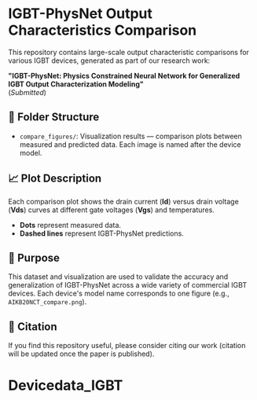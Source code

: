 # IGBT-PhysNet Output Characteristics Comparison

This repository contains large-scale output characteristic comparisons for various IGBT devices, generated as part of our research work:

**"IGBT-PhysNet: Physics Constrained Neural Network for Generalized IGBT Output Characterization Modeling"**  
(*Submitted*)

## 📂 Folder Structure

- `compare_figures/`: Visualization results — comparison plots between measured and predicted data. Each image is named after the device model.

## 📈 Plot Description

Each comparison plot shows the drain current (**Id**) versus drain voltage (**Vds**) curves at different gate voltages (**Vgs**) and temperatures.  
- **Dots** represent measured data.  
- **Dashed lines** represent IGBT-PhysNet predictions.


## 🔬 Purpose

This dataset and visualization are used to validate the accuracy and generalization of IGBT-PhysNet across a wide variety of commercial IGBT devices. Each device's model name corresponds to one figure (e.g., `AIKB20NCT_compare.png`).

## 📜 Citation

If you find this repository useful, please consider citing our work (citation will be updated once the paper is published).


# Devicedata_IGBT
